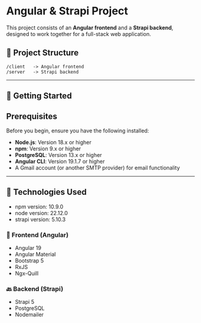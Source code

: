 # Angular & Strapi Project  

This project consists of an **Angular frontend** and a **Strapi backend**, designed to work together for a full-stack web application.  

## 📌 Project Structure  

```
/client   -> Angular frontend
/server   -> Strapi backend
```
---

## 🚀 Getting Started  

## Prerequisites

Before you begin, ensure you have the following installed:
- **Node.js**: Version 18.x or higher
- **npm**: Version 9.x or higher
- **PostgreSQL**: Version 13.x or higher
- **Angular CLI**: Version 19.1.7 or higher
- A Gmail account (or another SMTP provider) for email functionality
---

## 📜 Technologies Used  

- npm version: 10.9.0
- node version: 22.12.0
- strapi version: 5.10.3

### 🎨 Frontend (Angular)  

- Angular 19  
- Angular Material  
- Bootstrap 5  
- RxJS
- Ngx-Quill  


### 🔙 Backend (Strapi)  

- Strapi 5  
- PostgreSQL
- Nodemailer
